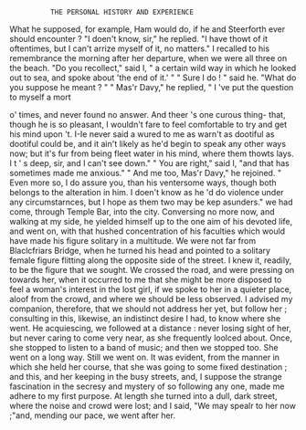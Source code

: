               THE PERSONAL HISTORY AND EXPERIENCE

What he supposed, for example, Ham would do, if he and Steerforth ever
should encounter ?
   "I doen't know, sir," he replied. "I have thowt of it oftentimes, but
I can't arrize myself of it, no matters."
   I recalled to his remembrance the morning after her departure, when
we were all three on the beach. "Do you recollect," said I, " a certain
wild way in which he looked out to sea, and spoke about 'the end of it.' "
   " Sure I do ! " said he.
   "What do you suppose he meant ? "
   " Mas'r Davy," he replied, " I 've put the question to myself a mort

o' times, and never found no answer. And theer 's one curous thing-
that, though he is so pleasant, I wouldn't fare to feel comfortable to try
and get his mind upon 't. I-Ie never said a wured to me as warn't as
dootiful as dootiful could be, and it ain't likely as he'd begin to speak
any other ways now; but it's fur from being fleet water in his mind,
where them thowts lays. I t ' s deep, sir, and I can't see down."
    " You are right," said I, "and that has sometimes made me anxious."
    " And me too, Mas'r Davy," he rejoined. " Even more so, I do assure
you, than his ventersome ways, though both belongs to the alteration in
him. I doen't know as he 'd do violence under any circumstarnces, but I
hope as them two may be kep asunders."
    we had come, through Temple Bar, into the city. Conversing no more
now, and walking at my side, he yielded himself up to the one aim
of his devoted life, and went on, with that hushed concentration of his
faculties which would have made his figure solitary in a multitude. We
were not far from Blaclcfriars Bridge, when he turned his head and pointed
to a solitary female figure flitting along the opposite side of the street.
I knew it, readily, to be the figure that we sought.
    We crossed the road, and were pressing on towards her, when it occurred
to me that she might be more disposed to feel a woman's interest in the
lost girl, if we spoke to her in a quieter place, aloof from the crowd, and
where we should be less observed. I advised my companion, therefore,
that we should not address her yet, but follow her ; consulting in this,
likewise, an indistinct desire I had, to know where she went.
    He acquiescing, we followed at a distance : never losing sight of her,
but never caring to come very near, as she frequently loolced about.
Once, she stopped to listen to a band of music; and then we stopped too.
    She went on a long way. Still we went on. It was evident, from the
manner in which she held her course, that she was going to some fixed
destination ; and this, and her keeping in the busy streets, and, I suppose
the strange fascination in the secresy and mystery of so following any one,
made me adhere to my first purpose. At length she turned into a dull,
dark street, where the noise and crowd were lost; and I said, "We may
spealr to her now ;"and, mending our pace, we went after her.
